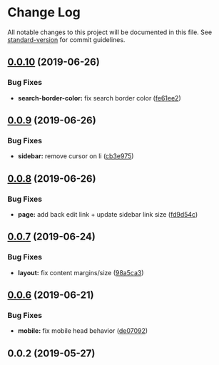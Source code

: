 # Change Log

All notable changes to this project will be documented in this file. See [standard-version](https://github.com/conventional-changelog/standard-version) for commit guidelines.

## [0.0.10](https://github.com/storyscript/vuepress-theme-story/compare/v0.0.9...v0.0.10) (2019-06-26)


### Bug Fixes

* **search-border-color:** fix search border color ([fe61ee2](https://github.com/storyscript/vuepress-theme-story/commit/fe61ee2))



## [0.0.9](https://github.com/storyscript/vuepress-theme-story/compare/v0.0.8...v0.0.9) (2019-06-26)


### Bug Fixes

* **sidebar:** remove cursor on li ([cb3e975](https://github.com/storyscript/vuepress-theme-story/commit/cb3e975))



## [0.0.8](https://github.com/storyscript/vuepress-theme-story/compare/v0.0.7...v0.0.8) (2019-06-26)


### Bug Fixes

* **page:** add back edit link + update sidebar link size ([fd9d54c](https://github.com/storyscript/vuepress-theme-story/commit/fd9d54c))



## [0.0.7](https://github.com/storyscript/vuepress-theme-story/compare/v0.0.6...v0.0.7) (2019-06-24)


### Bug Fixes

* **layout:** fix content margins/size ([98a5ca3](https://github.com/storyscript/vuepress-theme-story/commit/98a5ca3))



## [0.0.6](https://github.com/storyscript/vuepress-theme-story/compare/v0.0.5...v0.0.6) (2019-06-21)


### Bug Fixes

* **mobile:** fix mobile head behavior ([de07092](https://github.com/storyscript/vuepress-theme-story/commit/de07092))



## 0.0.2 (2019-05-27)
